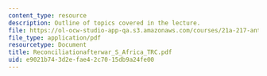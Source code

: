 ```yaml
---
content_type: resource
description: Outline of topics covered in the lecture.
file: https://ol-ocw-studio-app-qa.s3.amazonaws.com/courses/21a-217-anthropology-of-war-and-peace-fall-2004/e9021b743d2efae42c7015db9a24fe00_Reconciliationafterwar_S_Africa_TRC.pdf
file_type: application/pdf
resourcetype: Document
title: Reconciliationafterwar_S_Africa_TRC.pdf
uid: e9021b74-3d2e-fae4-2c70-15db9a24fe00
---
```


